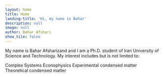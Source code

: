 ```yaml
---
layout: home
title: Home
landing-title: 'Hi, my name is Bahar'
description: null
image: null
author: Bahar Afshari
show_tile: false
---
```


My name is Bahar Afsharizand and I am a Ph.D. student of Iran University of Science and Technology. My interest includes but is not limited to:

Complex Systems
Econophysics
Experimental condensed matter
Theoretical condensed matter
